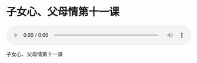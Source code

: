 # 子女心、父母情第十一课

<audio style="width: 100%;" preload="false" controls controlslist="nodownload"><source src="//file.simai.life/audio/mp3/old/26041.mp3" type="audio/mpeg">Your browser does not support the audio element.</audio>


<p>子女心、父母情第十一课</p>